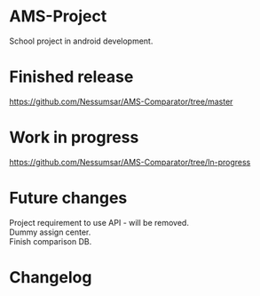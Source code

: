 # AMS-Project

School project in android development.

# Finished release
https://github.com/Nessumsar/AMS-Comparator/tree/master
# Work in progress
https://github.com/Nessumsar/AMS-Comparator/tree/In-progress


# Future changes
Project requirement to use API - will be removed.  
Dummy assign center.  
Finish comparison DB.  



# Changelog



